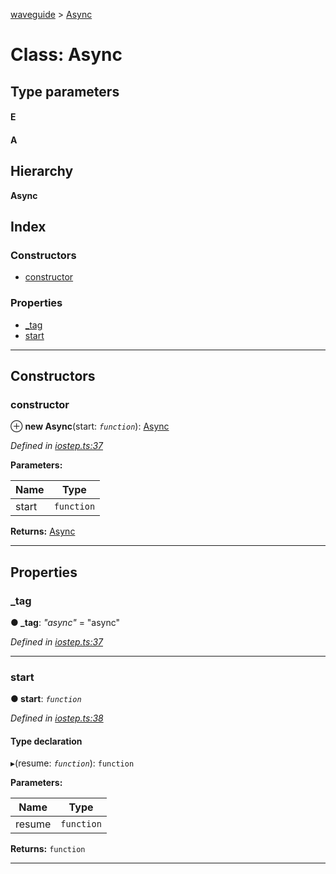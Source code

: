 [waveguide](../README.md) > [Async](../classes/async.md)

# Class: Async

## Type parameters
#### E 
#### A 
## Hierarchy

**Async**

## Index

### Constructors

* [constructor](async.md#constructor)

### Properties

* [_tag](async.md#_tag)
* [start](async.md#start)

---

## Constructors

<a id="constructor"></a>

###  constructor

⊕ **new Async**(start: *`function`*): [Async](async.md)

*Defined in [iostep.ts:37](https://github.com/rzeigler/waveguide/blob/79b3787/packages/waveguide/src/iostep.ts#L37)*

**Parameters:**

| Name | Type |
| ------ | ------ |
| start | `function` |

**Returns:** [Async](async.md)

___

## Properties

<a id="_tag"></a>

###  _tag

**● _tag**: *"async"* = "async"

*Defined in [iostep.ts:37](https://github.com/rzeigler/waveguide/blob/79b3787/packages/waveguide/src/iostep.ts#L37)*

___
<a id="start"></a>

###  start

**● start**: *`function`*

*Defined in [iostep.ts:38](https://github.com/rzeigler/waveguide/blob/79b3787/packages/waveguide/src/iostep.ts#L38)*

#### Type declaration
▸(resume: *`function`*): `function`

**Parameters:**

| Name | Type |
| ------ | ------ |
| resume | `function` |

**Returns:** `function`

___

